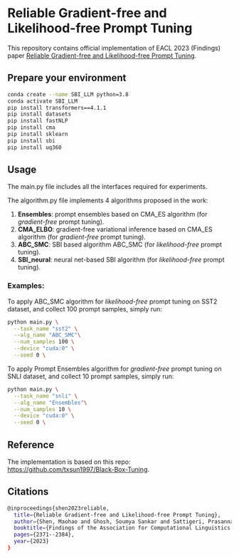 # Reliable Gradient-free and Likelihood-free Prompt Tuning
This repository contains official implementation of EACL 2023 (Findings) paper [Reliable Gradient-free and Likelihood-free Prompt Tuning](https://aclanthology.org/2023.findings-eacl.183/).

## Prepare your environment

```bash
conda create --name SBI_LLM python=3.8
conda activate SBI_LLM
pip install transformers==4.1.1
pip install datasets
pip install fastNLP
pip install cma
pip install sklearn
pip install sbi
pip install uq360
```

## Usage
The main.py file includes all the interfaces required for experiments.

The algorithm.py file implements 4 algorithms proposed in the work: 
1. **Ensembles**: prompt ensembles based on CMA_ES algorithm (for *gradient-free* prompt tuning).
2. **CMA_ELBO**: gradient-free variational inference based on CMA_ES algorithm (for *gradient-free* prompt tuning).
3. **ABC_SMC**: SBI based algorithm ABC_SMC (for *likelihood-free* prompt tuning).
4. **SBI_neural**: neural net-based SBI algorithm (for *likelihood-free* prompt tuning).
### Examples:
To apply ABC_SMC algorithm for *likelihood-free* prompt tuning on SST2 dataset, and collect 100 prompt samples, simply run:
```bash
python main.py \
  --task_name "sst2" \
  --alg_name "ABC_SMC"\
  --num_samples 100 \
  --device "cuda:0" \
  --seed 0 \
```
To apply Prompt Ensembles algorithm for *gradient-free* prompt tuning on SNLI dataset, and collect 10 prompt samples, simply run:
```bash
python main.py \
  --task_name "snli" \
  --alg_name "Ensembles"\
  --num_samples 10 \
  --device "cuda:0" \
  --seed 0 \
```

## Reference

The implementation is based on this repo: https://github.com/txsun1997/Black-Box-Tuning.

## Citations
```bash
@inproceedings{shen2023reliable,
  title={Reliable Gradient-free and Likelihood-free Prompt Tuning},
  author={Shen, Maohao and Ghosh, Soumya Sankar and Sattigeri, Prasanna and Das, Subhro and Bu, Yuheng and Wornell, Gregory},
  booktitle={Findings of the Association for Computational Linguistics: EACL 2023},
  pages={2371--2384},
  year={2023}
}
```

